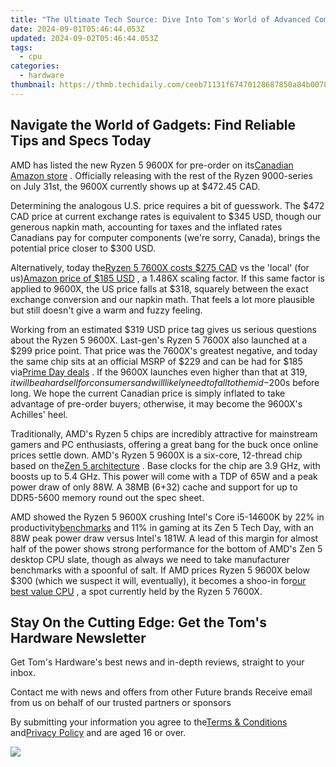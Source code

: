 ```yaml
---
title: "The Ultimate Tech Source: Dive Into Tom's World of Advanced Computer Hardware"
date: 2024-09-01T05:46:44.053Z
updated: 2024-09-02T05:46:44.053Z
tags:
  - cpu
categories:
  - hardware
thumbnail: https://thmb.techidaily.com/ceeb71131f67470128687850a84b0078790624844b7b52caccd45c8365ecdd85.jpg
---
```


## Navigate the World of Gadgets: Find Reliable Tips and Specs Today

AMD has listed the new Ryzen 5 9600X for pre-order on its[Canadian Amazon store](https://shop-links.co/link/?exclusive=1&publisher_slug=itechdaily19598&url=https%3A%2F%2Ftarget.georiot.com%2FProxy.ashx%3Ftsid%3D45723%26GR%255FURL%3Dhttps%253A%252F%252Famazon.ca%252Fdp%252FB0D6NN6TM7%253Ftag%253Dhawk-future-ca-20%2526ascsubtag%253Dtomshardware-us-8983708545272344516-20) . Officially releasing with the rest of the Ryzen 9000-series on July 31st, the 9600X currently shows up at $472.45 CAD.  
  
 Determining the analogous U.S. price requires a bit of guesswork. The $472 CAD price at current exchange rates is equivalent to $345 USD, though our generous napkin math, accounting for taxes and the inflated rates Canadians pay for computer components (we're sorry, Canada), brings the potential price closer to $300 USD.  
  
 Alternatively, today the[Ryzen 5 7600X costs $275 CAD](https://shop-links.co/link/?exclusive=1&publisher_slug=itechdaily19598&url=https%3A%2F%2Ftarget.georiot.com%2FProxy.ashx%3Ftsid%3D45723%26GR%255FURL%3Dhttps%253A%252F%252Famazon.ca%252FAMD-7600X-12-Thread-Unlocked-Processor%252Fdp%252FB0BBJDS62N%253Ftag%253Dhawk-future-ca-20%2526ascsubtag%253Dtomshardware-us-6673320314666460086-20) vs the 'local' (for us)[Amazon price of $185 USD](https://target.georiot.com/Proxy.ashx?tsid=45723&GR%5FURL=https%3A%2F%2Famazon.com%2FAMD-7600X-12-Thread-Unlocked-Processor%2Fdp%2FB0BBJDS62N%3Ftag%3Dhawk-future-20%26ascsubtag%3Dtomshardware-us-1010452049108629975-20) , a 1.486X scaling factor. If this same factor is applied to 9600X, the US price falls at $318, squarely between the exact exchange conversion and our napkin math. That feels a lot more plausible but still doesn't give a warm and fuzzy feeling.  
  
 Working from an estimated $319 USD price tag gives us serious questions about the Ryzen 5 9600X. Last-gen's Ryzen 5 7600X also launched at a $299 price point. That price was the 7600X's greatest negative, and today the same chip sits at an official MSRP of $229 and can be had for $185 via[Prime Day deals](https://www.tomshardware.com/news/best-deals-on-tech) . If the 9600X launches even higher than that at $319, it will be a hard sell for consumers and will likely need to fall to the mid-$200s before long. We hope the current Canadian price is simply inflated to take advantage of pre-order buyers; otherwise, it may become the 9600X's Achilles' heel.  
  
 Traditionally, AMD's Ryzen 5 chips are incredibly attractive for mainstream gamers and PC enthusiasts, offering a great bang for the buck once online prices settle down. AMD's Ryzen 5 9600X is a six-core, 12-thread chip based on the[Zen 5 architecture](https://www.tomshardware.com/pc-components/cpus/amd-deep-dives-zen-5-ryzen-9000-and-strix-point-cpu-rdna-35-gpu-and-xdna-2-architectures) . Base clocks for the chip are 3.9 GHz, with boosts up to 5.4 GHz. This power will come with a TDP of 65W and a peak power draw of only 88W. A 38MB (6+32) cache and support for up to DDR5-5600 memory round out the spec sheet.  
  
 AMD showed the Ryzen 5 9600X crushing Intel's Core i5-14600K by 22% in productivity[benchmarks](https://www.tomshardware.com/tag/benchmark) and 11% in gaming at its Zen 5 Tech Day, with an 88W peak power draw versus Intel's 181W. A lead of this margin for almost half of the power shows strong performance for the bottom of AMD's Zen 5 desktop CPU slate, though as always we need to take manufacturer benchmarks with a spoonful of salt. If AMD prices Ryzen 5 9600X below $300 (which we suspect it will, eventually), it becomes a shoo-in for[our best value CPU](https://www.tomshardware.com/reviews/best-cpus,3986.html#section-value-best-cpu-for-gaming-200-to-250) , a spot currently held by the Ryzen 5 7600X.

## Stay On the Cutting Edge: Get the Tom's Hardware Newsletter

 Get Tom's Hardware's best news and in-depth reviews, straight to your inbox.

 Contact me with news and offers from other Future brands  Receive email from us on behalf of our trusted partners or sponsors

 By submitting your information you agree to the[Terms & Conditions](https://futureplc.com/terms-conditions/) and[Privacy Policy](https://futureplc.com/privacy-policy/) and are aged 16 or over.

<ins class="adsbygoogle"
     style="display:block"
     data-ad-format="autorelaxed"
     data-ad-client="ca-pub-7571918770474297"
     data-ad-slot="1223367746"></ins>



<ins class="adsbygoogle"
     style="display:block"
     data-ad-client="ca-pub-7571918770474297"
     data-ad-slot="8358498916"
     data-ad-format="auto"
     data-full-width-responsive="true"></ins>



<!-- affiliate ads begin -->
<a href="https://store.movavi.com/affiliate.php?ACCOUNT=MOVAVI&AFFILIATE=108875&PATH=https%3A%2F%2Fwww.movavi.com%3FAFFILIATE%3D108875%26RESOURCE%3DMovavi%2BVideo%2BConverter%2BBox"><img src="https://mcusercontent.com/0885a03ded3d480dca9287f12/images/8020c1dc-518e-3bdf-6e7b-e6d1bdf1597b.jpg" border="0"></a>
<!-- affiliate ads end -->